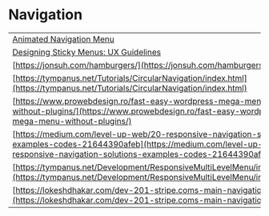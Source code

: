 # Navigation

|                                                                                                                                                                                                  |         |
| ------------------------------------------------------------------------------------------------------------------------------------------------------------------------------------------------ | ------- |
| [Animated Navigation Menu](https://dev.to/alvaromontoro/animated-navigation-menu-57o7?context=digest)                                                                                            | 5/21/24 |
| [Designing Sticky Menus: UX Guidelines](https://www.smashingmagazine.com/2023/05/sticky-menus-ux-guidelines/?ref=web-design-weekly.com)                                                          | 5/17/23 |
| [https://jonsuh.com/hamburgers/](https://jonsuh.com/hamburgers/)                                                                                                                                 |         |
| [https://tympanus.net/Tutorials/CircularNavigation/index.html](https://tympanus.net/Tutorials/CircularNavigation/index.html)                                                                     |         |
| [https://www.prowebdesign.ro/fast-easy-wordpress-mega-menu-without-plugins/](https://www.prowebdesign.ro/fast-easy-wordpress-mega-menu-without-plugins/)                                         |         |
| [https://medium.com/level-up-web/20-responsive-navigation-solutions-examples-codes-21644390afeb](https://medium.com/level-up-web/20-responsive-navigation-solutions-examples-codes-21644390afeb) |         |
| [https://tympanus.net/Development/ResponsiveMultiLevelMenu/index.html#](https://tympanus.net/Development/ResponsiveMultiLevelMenu/index.html)                                                    |         |
| [https://lokeshdhakar.com/dev-201-stripe.coms-main-navigation/](https://lokeshdhakar.com/dev-201-stripe.coms-main-navigation/)                                                                   |         |
